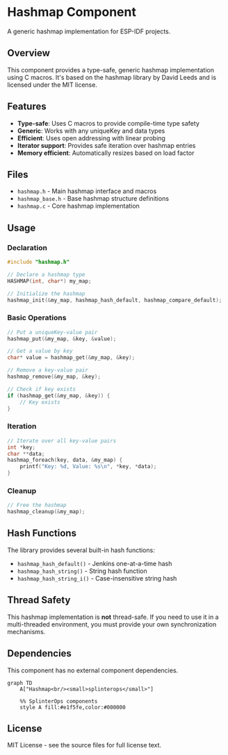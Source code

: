 # Hashmap Component

A generic hashmap implementation for ESP-IDF projects.

## Overview

This component provides a type-safe, generic hashmap implementation using C macros. It's based on the hashmap library by David Leeds and is licensed under the MIT license.

## Features

- **Type-safe**: Uses C macros to provide compile-time type safety
- **Generic**: Works with any uniqueKey and data types
- **Efficient**: Uses open addressing with linear probing
- **Iterator support**: Provides safe iteration over hashmap entries
- **Memory efficient**: Automatically resizes based on load factor

## Files

- `hashmap.h` - Main hashmap interface and macros
- `hashmap_base.h` - Base hashmap structure definitions
- `hashmap.c` - Core hashmap implementation

## Usage

### Declaration

```c
#include "hashmap.h"

// Declare a hashmap type
HASHMAP(int, char*) my_map;

// Initialize the hashmap
hashmap_init(&my_map, hashmap_hash_default, hashmap_compare_default);
```

### Basic Operations

```c
// Put a uniqueKey-value pair
hashmap_put(&my_map, &key, &value);

// Get a value by key
char* value = hashmap_get(&my_map, &key);

// Remove a key-value pair
hashmap_remove(&my_map, &key);

// Check if key exists
if (hashmap_get(&my_map, &key)) {
    // Key exists
}
```

### Iteration

```c
// Iterate over all key-value pairs
int *key;
char **data;
hashmap_foreach(key, data, &my_map) {
    printf("Key: %d, Value: %s\n", *key, *data);
}
```

### Cleanup

```c
// Free the hashmap
hashmap_cleanup(&my_map);
```

## Hash Functions

The library provides several built-in hash functions:

- `hashmap_hash_default()` - Jenkins one-at-a-time hash
- `hashmap_hash_string()` - String hash function
- `hashmap_hash_string_i()` - Case-insensitive string hash

## Thread Safety

This hashmap implementation is **not** thread-safe. If you need to use it in a multi-threaded environment, you must provide your own synchronization mechanisms.

## Dependencies

This component has no external component dependencies.

```mermaid
graph TD
    A["Hashmap<br/><small>splinterops</small>"]

    %% SplinterOps components
    style A fill:#e1f5fe,color:#000000
```

## License

MIT License - see the source files for full license text.
